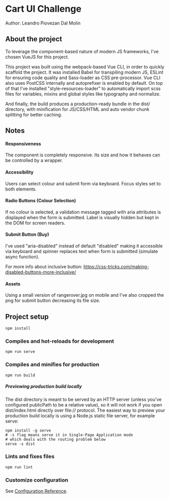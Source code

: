 # Cart UI Challenge

Author: Leandro Piovezan Dal Molin

## About the project

To leverage the component-based nature of modern JS frameworks, I've chosen VueJS for this project.

This project was built using the webpack-based Vue CLI, in order to quickly scaffold the project.
It was installed Babel for transpiling modern JS, ESLint for ensuring code quality and Sass-loader as
CSS pre-processor. Vue CLI also uses PostCSS internally and autoprefixer is enabled by default.
On top of that I've installed "style-resources-loader" to automatically import scss files for variables, mixins
and global styles like typography and normalize.

And finally, the build produces a production-ready bundle in the dist/ directory, with minification
for JS/CSS/HTML and auto vendor chunk splitting for better caching.

## Notes

#### Responsiveness

The component is completely responsive. Its size and how it behaves can be controlled by a wrapper.

#### Accessibility

Users can select colour and submit form via keyboard. Focus styles set to both elements. 

#### Radio Buttons (Colour Selection)

If no colour is selected, a validation message tagged with aria attributes is displayed when the form is submitted.
Label is visually hidden but kept in the DOM for screen readers.

#### Submit Button (Buy)

I've used "aria-disabled" instead of default "disabled" making it accessible via keyboard and spinner replaces text 
when form is submitted (simulate async function).

For more info about inclusive button: https://css-tricks.com/making-disabled-buttons-more-inclusive/

#### Assets

Using a small version of rangerover.jpg on mobile and I've also cropped the png for submit button decreasing its 
file size.


## Project setup
```
npm install
```

### Compiles and hot-reloads for development
```
npm run serve
```

### Compiles and minifies for production
```
npm run build
```

##### Previewing production build locally

The dist directory is meant to be served by an HTTP server (unless you've configured publicPath to be a relative value),
so it will not work if you open dist/index.html directly over file:// protocol. The easiest way to preview your
production build locally is using a Node.js static file server, for example serve:

```
npm install -g serve
# -s flag means serve it in Single-Page Application mode
# which deals with the routing problem below
serve -s dist
```

### Lints and fixes files
```
npm run lint
```

### Customize configuration
See [Configuration Reference](https://cli.vuejs.org/config/).